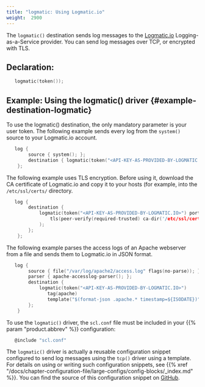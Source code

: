 ```yaml
---
title: "logmatic: Using Logmatic.io"
weight:  2900
---
```

<!-- DISCLAIMER: This file is based on the syslog-ng Open Source Edition documentation https://github.com/balabit/syslog-ng-ose-guides/commit/2f4a52ee61d1ea9ad27cb4f3168b95408fddfdf2 and is used under the terms of The syslog-ng Open Source Edition Documentation License. The file has been modified by Axoflow. -->

The `logmatic()` destination sends log messages to the [Logmatic.io](https://logmatic.io/) Logging-as-a-Service provider. You can send log messages over TCP, or encrypted with TLS.


## Declaration:

```c
   logmatic(token());
```


## Example: Using the logmatic() driver {#example-destination-logmatic}

To use the logmatic() destination, the only mandatory parameter is your user token. The following example sends every log from the `system()` source to your Logmatic.io account.

```c
   log {
        source { system(); };
        destination { logmatic(token("<API-KEY-AS-PROVIDED-BY-LOGMATIC.IO>")); };
    };
```

The following example uses TLS encryption. Before using it, download the CA certificate of Logmatic.io and copy it to your hosts (for example, into the `/etc/ssl/certs/` directory.

```c
   log {
        destination {
            logmatic(token("<API-KEY-AS-PROVIDED-BY-LOGMATIC.IO>") port(6514)
                tls(peer-verify(required-trusted) ca-dir('/etc/ssl/certs'))
            );
        };
    };
```

The following example parses the access logs of an Apache webserver from a file and sends them to Logmatic.io in JSON format.

```c
   log {
        source { file("/var/log/apache2/access.log" flags(no-parse)); };
        parser { apache-accesslog-parser(); };
        destination {
            logmatic(token("<API-KEY-AS-PROVIDED-BY-LOGMATIC.IO>")
               tag(apache)
               template("$(format-json .apache.* timestamp=${ISODATE})"));
        };
    }
```


To use the `logmatic()` driver, the `scl.conf` file must be included in your {{% param "product.abbrev" %}} configuration:

```c
   @include "scl.conf"
```

The `logmatic()` driver is actually a reusable configuration snippet configured to send log messages using the `tcp()` driver using a template. For details on using or writing such configuration snippets, see {{% xref "/docs/chapter-configuration-file/large-configs/config-blocks/_index.md" %}}. You can find the source of this configuration snippet on [GitHub](https://github.com/syslog-ng/syslog-ng/blob/master/scl/logmatic/logmatic.conf).


